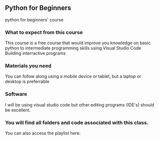 ## Python for Beginners
python for beginners' course 

### What to expect from this course
This course is a free course that would improve you knowledge on
  basic python to intermediate programming skills
  using Visual Studio Code
  Building interractive programs
### Materials you need 
You can follow along using a mobile device or tablet, but a laptop or desktop is preferrable
### Software
I will be using visual studio code but other editing programs (IDE's) should be excellent. 
  
 ### You will find all folders and code associated with this class. 
 You can also access the playlist here: 
